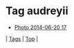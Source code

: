 <!--
title: Tag audreyii
date: 2020-06-28T15:26:59.663Z
tags:
-->
# Tag audreyii

 * [Photo 2014-06-20 17](89373650954.md)

| [Tags](tags.md) | [Top](index.md) |
